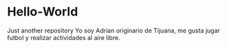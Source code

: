 # Hello-World
Just another repository
Yo soy Adrian originario de Tijuana, me gusta jugar futbol y realizar actividades al aire libre.
